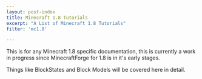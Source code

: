 ```yaml
---
layout: post-index
title: Minecraft 1.8 Tutorials
excerpt: "A List of Minecraft 1.8 Tutorials"
filter: 'mc1.8'

---
```


This is for any Minecraft 1.8 specific documentation, this is currently a work in progress since MinecraftForge for 1.8 is in it's early stages.

Things like BlockStates and Block Models will be covered here in detail.
